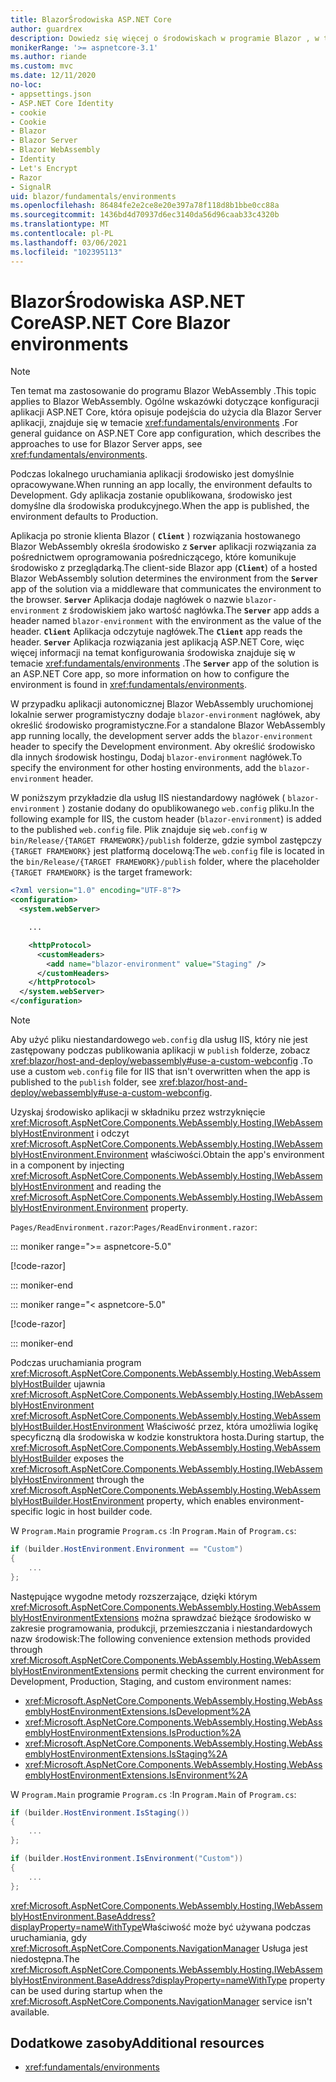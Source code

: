 ```yaml
---
title: BlazorŚrodowiska ASP.NET Core
author: guardrex
description: Dowiedz się więcej o środowiskach w programie Blazor , w tym o sposobie ustawiania środowiska Blazor WebAssembly aplikacji.
monikerRange: '>= aspnetcore-3.1'
ms.author: riande
ms.custom: mvc
ms.date: 12/11/2020
no-loc:
- appsettings.json
- ASP.NET Core Identity
- cookie
- Cookie
- Blazor
- Blazor Server
- Blazor WebAssembly
- Identity
- Let's Encrypt
- Razor
- SignalR
uid: blazor/fundamentals/environments
ms.openlocfilehash: 86484fe2e2ce8e20e397a78f118d8b1bbe0cc88a
ms.sourcegitcommit: 1436bd4d70937d6ec3140da56d96caab33c4320b
ms.translationtype: MT
ms.contentlocale: pl-PL
ms.lasthandoff: 03/06/2021
ms.locfileid: "102395113"
---
```

# <a name="aspnet-core-blazor-environments"></a><span data-ttu-id="52280-103">BlazorŚrodowiska ASP.NET Core</span><span class="sxs-lookup"><span data-stu-id="52280-103">ASP.NET Core Blazor environments</span></span>

> [!NOTE]
> <span data-ttu-id="52280-104">Ten temat ma zastosowanie do programu Blazor WebAssembly .</span><span class="sxs-lookup"><span data-stu-id="52280-104">This topic applies to Blazor WebAssembly.</span></span> <span data-ttu-id="52280-105">Ogólne wskazówki dotyczące konfiguracji aplikacji ASP.NET Core, która opisuje podejścia do użycia dla Blazor Server aplikacji, znajduje się w temacie <xref:fundamentals/environments> .</span><span class="sxs-lookup"><span data-stu-id="52280-105">For general guidance on ASP.NET Core app configuration, which describes the approaches to use for Blazor Server apps, see <xref:fundamentals/environments>.</span></span>

<span data-ttu-id="52280-106">Podczas lokalnego uruchamiania aplikacji środowisko jest domyślnie opracowywane.</span><span class="sxs-lookup"><span data-stu-id="52280-106">When running an app locally, the environment defaults to Development.</span></span> <span data-ttu-id="52280-107">Gdy aplikacja zostanie opublikowana, środowisko jest domyślne dla środowiska produkcyjnego.</span><span class="sxs-lookup"><span data-stu-id="52280-107">When the app is published, the environment defaults to Production.</span></span>

<span data-ttu-id="52280-108">Aplikacja po stronie klienta Blazor ( **`Client`** ) rozwiązania hostowanego Blazor WebAssembly określa środowisko z **`Server`** aplikacji rozwiązania za pośrednictwem oprogramowania pośredniczącego, które komunikuje środowisko z przeglądarką.</span><span class="sxs-lookup"><span data-stu-id="52280-108">The client-side Blazor app (**`Client`**) of a hosted Blazor WebAssembly solution determines the environment from the **`Server`** app of the solution via a middleware that communicates the environment to the browser.</span></span> <span data-ttu-id="52280-109">**`Server`** Aplikacja dodaje nagłówek o nazwie `blazor-environment` z środowiskiem jako wartość nagłówka.</span><span class="sxs-lookup"><span data-stu-id="52280-109">The **`Server`** app adds a header named `blazor-environment` with the environment as the value of the header.</span></span> <span data-ttu-id="52280-110">**`Client`** Aplikacja odczytuje nagłówek.</span><span class="sxs-lookup"><span data-stu-id="52280-110">The **`Client`** app reads the header.</span></span> <span data-ttu-id="52280-111">**`Server`** Aplikacja rozwiązania jest aplikacją ASP.NET Core, więc więcej informacji na temat konfigurowania środowiska znajduje się w temacie <xref:fundamentals/environments> .</span><span class="sxs-lookup"><span data-stu-id="52280-111">The **`Server`** app of the solution is an ASP.NET Core app, so more information on how to configure the environment is found in <xref:fundamentals/environments>.</span></span>

<span data-ttu-id="52280-112">W przypadku aplikacji autonomicznej Blazor WebAssembly uruchomionej lokalnie serwer programistyczny dodaje `blazor-environment` nagłówek, aby określić środowisko programistyczne.</span><span class="sxs-lookup"><span data-stu-id="52280-112">For a standalone Blazor WebAssembly app running locally, the development server adds the `blazor-environment` header to specify the Development environment.</span></span> <span data-ttu-id="52280-113">Aby określić środowisko dla innych środowisk hostingu, Dodaj `blazor-environment` nagłówek.</span><span class="sxs-lookup"><span data-stu-id="52280-113">To specify the environment for other hosting environments, add the `blazor-environment` header.</span></span>

<span data-ttu-id="52280-114">W poniższym przykładzie dla usług IIS niestandardowy nagłówek ( `blazor-environment` ) zostanie dodany do opublikowanego `web.config` pliku.</span><span class="sxs-lookup"><span data-stu-id="52280-114">In the following example for IIS, the custom header (`blazor-environment`) is added to the published `web.config` file.</span></span> <span data-ttu-id="52280-115">Plik znajduje się `web.config` w `bin/Release/{TARGET FRAMEWORK}/publish` folderze, gdzie symbol zastępczy `{TARGET FRAMEWORK}` jest platformą docelową:</span><span class="sxs-lookup"><span data-stu-id="52280-115">The `web.config` file is located in the `bin/Release/{TARGET FRAMEWORK}/publish` folder, where the placeholder `{TARGET FRAMEWORK}` is the target framework:</span></span>

```xml
<?xml version="1.0" encoding="UTF-8"?>
<configuration>
  <system.webServer>

    ...

    <httpProtocol>
      <customHeaders>
        <add name="blazor-environment" value="Staging" />
      </customHeaders>
    </httpProtocol>
  </system.webServer>
</configuration>
```

> [!NOTE]
> <span data-ttu-id="52280-116">Aby użyć pliku niestandardowego `web.config` dla usług IIS, który nie jest zastępowany podczas publikowania aplikacji w `publish` folderze, zobacz <xref:blazor/host-and-deploy/webassembly#use-a-custom-webconfig> .</span><span class="sxs-lookup"><span data-stu-id="52280-116">To use a custom `web.config` file for IIS that isn't overwritten when the app is published to the `publish` folder, see <xref:blazor/host-and-deploy/webassembly#use-a-custom-webconfig>.</span></span>

<span data-ttu-id="52280-117">Uzyskaj środowisko aplikacji w składniku przez wstrzyknięcie <xref:Microsoft.AspNetCore.Components.WebAssembly.Hosting.IWebAssemblyHostEnvironment> i odczyt <xref:Microsoft.AspNetCore.Components.WebAssembly.Hosting.IWebAssemblyHostEnvironment.Environment> właściwości.</span><span class="sxs-lookup"><span data-stu-id="52280-117">Obtain the app's environment in a component by injecting <xref:Microsoft.AspNetCore.Components.WebAssembly.Hosting.IWebAssemblyHostEnvironment> and reading the <xref:Microsoft.AspNetCore.Components.WebAssembly.Hosting.IWebAssemblyHostEnvironment.Environment> property.</span></span>

<span data-ttu-id="52280-118">`Pages/ReadEnvironment.razor`:</span><span class="sxs-lookup"><span data-stu-id="52280-118">`Pages/ReadEnvironment.razor`:</span></span>

::: moniker range=">= aspnetcore-5.0"

[!code-razor[](~/blazor/common/samples/5.x/BlazorSample_WebAssembly/Pages/environments/ReadEnvironment.razor?highlight=3,7)]

::: moniker-end

::: moniker range="< aspnetcore-5.0"

[!code-razor[](~/blazor/common/samples/3.x/BlazorSample_WebAssembly/Pages/environments/ReadEnvironment.razor?highlight=3,7)]

::: moniker-end

<span data-ttu-id="52280-119">Podczas uruchamiania program <xref:Microsoft.AspNetCore.Components.WebAssembly.Hosting.WebAssemblyHostBuilder> ujawnia <xref:Microsoft.AspNetCore.Components.WebAssembly.Hosting.IWebAssemblyHostEnvironment> <xref:Microsoft.AspNetCore.Components.WebAssembly.Hosting.WebAssemblyHostBuilder.HostEnvironment> Właściwość przez, która umożliwia logikę specyficzną dla środowiska w kodzie konstruktora hosta.</span><span class="sxs-lookup"><span data-stu-id="52280-119">During startup, the <xref:Microsoft.AspNetCore.Components.WebAssembly.Hosting.WebAssemblyHostBuilder> exposes the <xref:Microsoft.AspNetCore.Components.WebAssembly.Hosting.IWebAssemblyHostEnvironment> through the <xref:Microsoft.AspNetCore.Components.WebAssembly.Hosting.WebAssemblyHostBuilder.HostEnvironment> property, which enables environment-specific logic in host builder code.</span></span>

<span data-ttu-id="52280-120">W `Program.Main` programie `Program.cs` :</span><span class="sxs-lookup"><span data-stu-id="52280-120">In `Program.Main` of `Program.cs`:</span></span>

```csharp
if (builder.HostEnvironment.Environment == "Custom")
{
    ...
};
```

<span data-ttu-id="52280-121">Następujące wygodne metody rozszerzające, dzięki którym <xref:Microsoft.AspNetCore.Components.WebAssembly.Hosting.WebAssemblyHostEnvironmentExtensions> można sprawdzać bieżące środowisko w zakresie programowania, produkcji, przemieszczania i niestandardowych nazw środowisk:</span><span class="sxs-lookup"><span data-stu-id="52280-121">The following convenience extension methods provided through <xref:Microsoft.AspNetCore.Components.WebAssembly.Hosting.WebAssemblyHostEnvironmentExtensions> permit checking the current environment for Development, Production, Staging, and custom environment names:</span></span>

* <xref:Microsoft.AspNetCore.Components.WebAssembly.Hosting.WebAssemblyHostEnvironmentExtensions.IsDevelopment%2A>
* <xref:Microsoft.AspNetCore.Components.WebAssembly.Hosting.WebAssemblyHostEnvironmentExtensions.IsProduction%2A>
* <xref:Microsoft.AspNetCore.Components.WebAssembly.Hosting.WebAssemblyHostEnvironmentExtensions.IsStaging%2A>
* <xref:Microsoft.AspNetCore.Components.WebAssembly.Hosting.WebAssemblyHostEnvironmentExtensions.IsEnvironment%2A>

<span data-ttu-id="52280-122">W `Program.Main` programie `Program.cs` :</span><span class="sxs-lookup"><span data-stu-id="52280-122">In `Program.Main` of `Program.cs`:</span></span>

```csharp
if (builder.HostEnvironment.IsStaging())
{
    ...
};

if (builder.HostEnvironment.IsEnvironment("Custom"))
{
    ...
};
```

<span data-ttu-id="52280-123"><xref:Microsoft.AspNetCore.Components.WebAssembly.Hosting.IWebAssemblyHostEnvironment.BaseAddress?displayProperty=nameWithType>Właściwość może być używana podczas uruchamiania, gdy <xref:Microsoft.AspNetCore.Components.NavigationManager> Usługa jest niedostępna.</span><span class="sxs-lookup"><span data-stu-id="52280-123">The <xref:Microsoft.AspNetCore.Components.WebAssembly.Hosting.IWebAssemblyHostEnvironment.BaseAddress?displayProperty=nameWithType> property can be used during startup when the <xref:Microsoft.AspNetCore.Components.NavigationManager> service isn't available.</span></span>

## <a name="additional-resources"></a><span data-ttu-id="52280-124">Dodatkowe zasoby</span><span class="sxs-lookup"><span data-stu-id="52280-124">Additional resources</span></span>

* <xref:fundamentals/environments>
